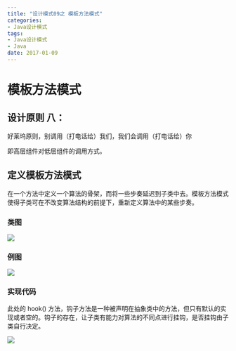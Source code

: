 ```yaml
---
title: "设计模式09之 模板方法模式"
categories: 
- Java设计模式
tags: 
- Java设计模式
- Java
date: 2017-01-09
---
```


# 模板方法模式

## 设计原则 八：
好莱坞原则，别调用（打电话给）我们，我们会调用（打电话给）你

即高层组件对低层组件的调用方式。

## 定义模板方法模式
在一个方法中定义一个算法的骨架，而将一些步奏延迟到子类中去。模板方法模式使得子类可在不改变算法结构的前提下，重新定义算法中的某些步奏。

### 类图
![](http://oov0wb0gl.bkt.clouddn.com/2017-06-06-14965920339459.jpg?imageMogr2/thumbnail/!50p/blur/1x0/quality/75|imageslim)


### 例图
![](http://oov0wb0gl.bkt.clouddn.com/2017-06-06-14965919685451.jpg?imageMogr2/thumbnail/!50p/blur/1x0/quality/75|imageslim)

### 实现代码
此处的 hook() 方法，钩子方法是一种被声明在抽象类中的方法，但只有默认的实现或者空的。钩子的存在，让子类有能力对算法的不同点进行挂钩，是否挂钩由子类自行决定。

![](http://oov0wb0gl.bkt.clouddn.com/2017-06-06-14965920976245.jpg?imageMogr2/thumbnail/!50p/blur/1x0/quality/75|imageslim)


